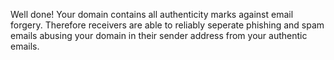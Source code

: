 Well done! Your domain contains all authenticity marks against email forgery. Therefore receivers are able to reliably seperate phishing and spam emails abusing your domain in their sender address from your authentic emails. 
